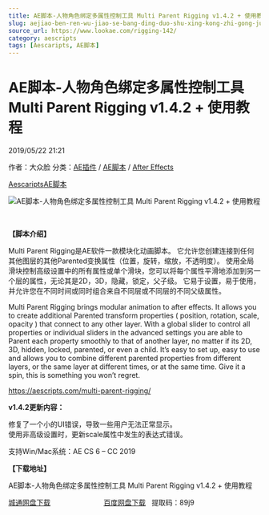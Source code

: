 ```yaml
---
title: AE脚本-人物角色绑定多属性控制工具 Multi Parent Rigging v1.4.2 + 使用教程
slug: aejiao-ben-ren-wu-jiao-se-bang-ding-duo-shu-xing-kong-zhi-gong-ju-multi-parent-rigging-v1-4-2-shi-yong-jiao-cheng
source_url: https://www.lookae.com/rigging-142/
category: aescripts
tags: [Aescaripts, AE脚本]
---
```

# AE脚本-人物角色绑定多属性控制工具 Multi Parent Rigging v1.4.2 + 使用教程

2019/05/22 21:21

作者：大众脸
分类：[AE插件](https://www.lookae.com/after-effects/aechajian/) / [AE脚本](https://www.lookae.com/after-effects/aescripts/) / [After Effects](https://www.lookae.com/after-effects/)

[Aescaripts](https://www.lookae.com/tag/aescaripts/)[AE脚本](https://www.lookae.com/tag/ae%e8%84%9a%e6%9c%ac/)

![AE脚本-人物角色绑定多属性控制工具 Multi Parent Rigging v1.4.2 + 使用教程](https://www.lookae.com/wp-content/uploads/2019/05/MultiParentRigging.jpg "AE脚本-人物角色绑定多属性控制工具 Multi Parent Rigging v1.4.2 + 使用教程-LookAE.com")

﻿

**【脚本介绍】**

Multi Parent Rigging是AE软件一款模块化动画脚本。 它允许您创建连接到任何其他图层的其他Parented变换属性（位置，旋转，缩放，不透明度）。 使用全局滑块控制高级设置中的所有属性或单个滑块，您可以将每个属性平滑地添加到另一个层的属性，无论其是2D，3D，隐藏，锁定，父子级。 它易于设置，易于使用，并允许您在不同时间或同时组合来自不同层或不同层的不同父级属性。

Multi Parent Rigging brings modular animation to after effects. It allows you to create additional Parented transform properties ( position, rotation, scale, opacity ) that connect to any other layer. With a global slider to control all properties or individual sliders in the advanced settings you are able to Parent each property smoothly to that of another layer, no matter if its 2D, 3D, hidden, locked, parented, or even a child. It’s easy to set up, easy to use and allows you to combine different parented properties from different layers, or the same layer at different times, or at the same time. Give it a spin, this is something you won’t regret.

https://aescripts.com/multi-parent-rigging/

**v1.4.2更新内容：**

修复了一个小的UI错误，导致一些用户无法正常显示。  
使用非高级设置时，更新scale属性中发生的表达式错误。

支持Win/Mac系统：AE CS 6 – CC 2019

**【下载地址】**

AE脚本-人物角色绑定多属性控制工具 Multi Parent Rigging v1.4.2 + 使用教程

[城通网盘下载](https://lookae.ctfile.com/fs/680462-375434392)                           [百度网盘下载](https://pan.baidu.com/s/1rDr78ACVkWzYSUJeyFAfAw)   提取码：89j9
